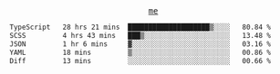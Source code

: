 <p align="center">
  <samp>
    <a href="https://yiwwhl.com">me</a>
  </samp>
</p>

<!--START_SECTION:waka-->

```txt
TypeScript   28 hrs 21 mins  ████████████████████▒░░░░   80.84 %
SCSS         4 hrs 43 mins   ███▒░░░░░░░░░░░░░░░░░░░░░   13.48 %
JSON         1 hr 6 mins     ▓░░░░░░░░░░░░░░░░░░░░░░░░   03.16 %
YAML         18 mins         ▒░░░░░░░░░░░░░░░░░░░░░░░░   00.86 %
Diff         13 mins         ░░░░░░░░░░░░░░░░░░░░░░░░░   00.66 %
```

<!--END_SECTION:waka-->